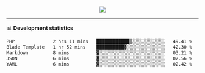 <h3 align="center">
  <a href="https://github.com/hwalker928">
      <img src="https://github-profile-trophy.vercel.app/?username=hwalker928&no-bg=true&no-frame=true">
  </a>
</h3>


<hr>

📊 **Development statistics**

<!--START_SECTION:waka-->

```txt
PHP              2 hrs 11 mins   ████████████▒░░░░░░░░░░░░   49.41 %
Blade Template   1 hr 52 mins    ██████████▓░░░░░░░░░░░░░░   42.30 %
Markdown         8 mins          ▓░░░░░░░░░░░░░░░░░░░░░░░░   03.21 %
JSON             6 mins          ▓░░░░░░░░░░░░░░░░░░░░░░░░   02.56 %
YAML             6 mins          ▓░░░░░░░░░░░░░░░░░░░░░░░░   02.42 %
```

<!--END_SECTION:waka-->
